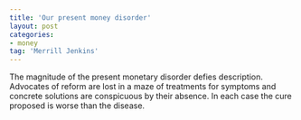 ```yaml
---
title: 'Our present money disorder'
layout: post
categories:
- money
tag: 'Merrill Jenkins'
---
```


The magnitude of the present monetary disorder defies description. Advocates of reform are lost in a maze of treatments for symptoms and concrete solutions are conspicuous by their absence. In each case the cure proposed is worse than the disease.